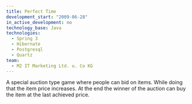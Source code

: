 ```yaml
---
title: Perfect Time
development_start: "2009-06-28"
in_active_development: no
technology_base: Java
technologies:
  - Spring 3
  - Hibernate
  - Postgresql
  - Quartz
team:
  - M2 IT Marketing Ltd. u. Co KG
---
```


A special auction type game where people can bid on items. While doing that
the item price increases. At the end the winner of the auction can buy
the item at the last achieved price.
